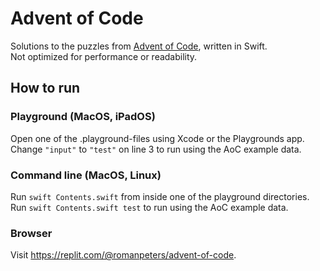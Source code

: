 # Advent of Code

Solutions to the puzzles from [Advent of Code](https://adventofcode.com/), written in Swift.  
Not optimized for performance or readability.

## How to run
### Playground (MacOS, iPadOS)
Open one of the .playground-files using Xcode or the Playgrounds app. Change `"input"` to `"test"` on line 3 to run using the AoC example data. 

### Command line (MacOS, Linux)
Run `swift Contents.swift` from inside one of the playground directories. Run `swift Contents.swift test` to run using the AoC example data.

### Browser
Visit https://replit.com/@romanpeters/advent-of-code.

